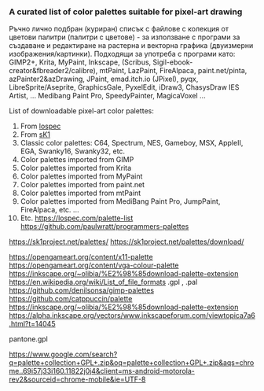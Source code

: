 ### A curated list of color palettes suitable for pixel-art drawing ###

Ръчно лично подбран (куриран) списък с файлове с колекция от цветови палитри (палитри с цветове) - за използване с програми за създаване и редактиране на растерна и векторна графика (двуизмерни изображения/картинки).
Подходящи за употреба с програми като: GIMP2+, Krita, MyPaint, Inkscape, (Scribus, Sigil-ebook-creator&fbreader2/calibre), mtPaint, LazPaint, FireAlpaca, paint.net/pinta, azPainter2&azDrawing, JPaint, emad.itch.io (JPixel), pyqx, LibreSprite/Aseprite, GraphicsGale, PyxelEdit, iDraw3, ChasysDraw IES Artist, ... Medibang Paint Pro, SpeedyPainter, MagicaVoxel ... 

List of downloadable pixel-art color palettes:
1. From [lospec](https://lospec.com/palette-list)
2. From [sK1](https://sk1project.net/palettes.php) 
3. Classic color palettes: C64, Spectrum, NES, Gameboy, MSX, AppleII, EGA, Swanky16, Swanky32, etc.
4. Color palettes imported from GIMP
5. Color palettes imported from Krita
6. Color palettes imported from MyPaint
7. Color palettes imported from paint.net
8. Color palettes imported from mtPaint
9. Color palettes imported from MediBang Paint Pro, JumpPaint, FireAlpaca, etc. ...
10. Etc.
https://lospec.com/palette-list
https://github.com/paulwratt/programmers-palettes

https://sk1project.net/palettes/
https://sk1project.net/palettes/download/

https://opengameart.org/content/x11-palette
https://opengameart.org/content/vga-colour-palette
https://inkscape.org/~olibia/%E2%98%85download-palette-extension
https://en.wikipedia.org/wiki/List_of_file_formats
.gpl , .pal
https://github.com/denilsonsa/gimp-palettes
https://github.com/catppuccin/palette
https://inkscape.org/~olibia/%E2%98%85download-palette-extension
https://alpha.inkscape.org/vectors/www.inkscapeforum.com/viewtopica7a6.html?t=14045

pantone.gpl


https://www.google.com/search?q=palette+collection+GPL+.zip&oq=palette+collection+GPL+.zip&aqs=chrome..69i57j33i160.11822j0j4&client=ms-android-motorola-rev2&sourceid=chrome-mobile&ie=UTF-8
